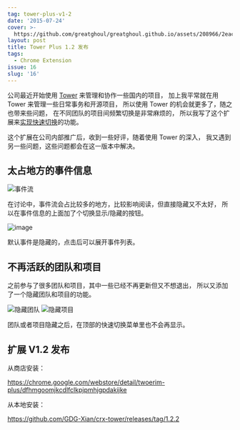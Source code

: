 ```yaml
---
tag: tower-plus-v1-2
date: '2015-07-24'
cover: >-
  https://github.com/greatghoul/greatghoul.github.io/assets/208966/2eacc3b1-f921-4260-8769-7536e616aa71
layout: post
title: Tower Plus 1.2 发布
tags:
  - Chrome Extension
issue: 16
slug: '16'
---
```


公司最近开始使用 [Tower] 来管理和协作一些国内的项目，
加上我平常就在用 Tower 来管理一些日常事务和开源项目，
所以使用 Tower 的机会就更多了，随之也带来些问题，
在不同团队的项目间频繁切换是非常麻烦的，
所以我写了这个扩展来[实现快速切换][1]的功能。

这个扩展在公司内部推广后，收到一些好评，随着使用 Tower 的深入，
我又遇到另一些问题，这些问题都会在这一版本中解决。

## 太占地方的事件信息

![事件流](https://github.com/greatghoul/greatghoul.github.io/assets/208966/7a74c84d-168e-4f60-a046-0cc5ec99884f)

在讨论中，事件流会占比较多的地方，比较影响阅读，但直接隐藏又不太好，
所以在事件信息的上面加了个切换显示/隐藏的按钮。

![image](https://github.com/greatghoul/greatghoul.github.io/assets/208966/0a524837-85fa-4732-95b7-bfcc6dac3079)

默认事件是隐藏的，点击后可以展开事件列表。

## 不再活跃的团队和项目

之前参与了很多团队和项目，其中一些已经不再更新但又不想退出，
所以又添加了一个隐藏团队和项目的功能。

![隐藏团队](https://github.com/greatghoul/greatghoul.github.io/assets/208966/2e6a4dcd-d9b4-4f0f-bc9e-671837295790)
![隐藏项目](https://github.com/greatghoul/greatghoul.github.io/assets/208966/9c34def9-fc2a-4041-87f9-1ad145930d05)

团队或者项目隐藏之后，在顶部的快速切换菜单里也不会再显示。

## 扩展 V1.2 发布

从商店安装：

https://chrome.google.com/webstore/detail/twoerim-plus/dfhmgoomjkcdlfclkpjpmhjgpdakijke

从本地安装：

<https://github.com/GDG-Xian/crx-tower/releases/tag/1.2.2>

[1]: http://g2w.me/2015/04/tower-plug-v1-1/

[Tower]: https://tower.im/
